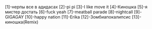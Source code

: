 [1]-нерпы все в адидасах
[2]-pi pi
[3]-I like move it
[4]-Киношка
[5]-я мистер достать
[6]-fuck yeah
[7]-meatball parade
[8]-nightcall
[9]-GIGAGAY
[10]-happy nation
[11]-Erika
[12]-Зомбиапокалипсис
[13]- киношка(Remix)
